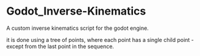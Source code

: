 # Godot_Inverse-Kinematics
A custom inverse kinematics script for the godot engine.

it is done using a tree of points, where each point has a single child point - except from the last point in the sequence.
